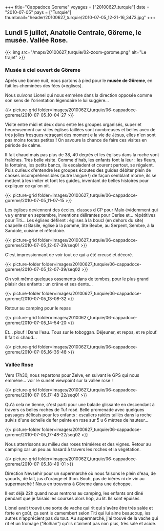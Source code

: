 +++
title="Cappadoce Goreme"
voyages = ["20100627_turquie"]
date = "2010-07-05"
pays = ["Turquie"]
thumbnail="header/20100627_turquie/2010-07-05_12-21-16_3473.jpg"
+++

## Lundi 5 juillet, Anatolie Centrale, Göreme, le musée. Vallée Rose.

{{< img src="/maps/20100627_turquie/02-zoom-gorome.png" alt="Le trajet" >}}


### Musée à ciel ouvert de Göreme

Après une bonne nuit, nous partons à pied pour le **musée de Göreme**, en fait les cheminées des fées (=églises). 

Nous suivons Lionel qui nous emmène dans la direction opposée comme son sens de l'orientation légendaire le lui suggère... 

{{< picture-grid folder=images/20100627_turquie/06-cappadoce-goreme/2010-07-05_10-04-27 >}}

Visite entre midi et deux donc entre les groupes organisés, super et heureusement car si les églises taillées sont nombreuses et belles avec de très jolies fresques retraçant des moment e la vie de Jésus, elles n'en sont pas moins toutes petites ! On savoure la chance de faire ces visites en période de calme. 

Il fait chaud mais pas plus de 38, 40 degrés et les églises dans la roche sont fraîches. Très belle visite. Comme d'hab, les enfants font la leur : les fleurs, la fontaine, les petits bancs, ils escaladent et courent partout, se régalent. Puis curieux d'entendre les groupes écoutes des guides débiter plein de choses incompréhensibles (autre langue !) de façon semblant morne, ils se mettent à les imiter et font les guides, inventant de belles histoires pour expliquer ce qu'on oit. 

{{< picture-grid folder=images/20100627_turquie/06-cappadoce-goreme/2010-07-05_11-07-15 >}}

Les églises deviennent des écoles, classes d CP pour Malo évidemment qui va y entrer en septembre, inventions délirantes pour Cerise et... répétitives pour Titi... Les églises défilent : églises à la boucl (en dehors du site) chapelle st Basile, église à la pomme, Ste Beube, au Serpent, Sembre, à la Sandole, cuisine et réfectoire. 

{{< picture-grid folder=images/20100627_turquie/06-cappadoce-goreme/2010-07-05_12-07-39/seq01 >}}

C'est impressionnant de voir tout ce qui a été creusé et décoré. 

{{< picture-folder folder=images/20100627_turquie/06-cappadoce-goreme/2010-07-05_12-07-39/seq02 >}}

On voit même quelques ossements dans de tombes, pour le plus grand plaisir des enfants : un crâne et ses dents...

{{< picture-folder folder=images/20100627_turquie/06-cappadoce-goreme/2010-07-05_13-08-32 >}}

Retour au camping pour le repas

{{< picture-grid folder=images/20100627_turquie/06-cappadoce-goreme/2010-07-05_14-54-20 >}}

Et... plouf ! Dans l'eau. Tous sur le toboggan. Déjeuner, et repos, et re plouf. Il fait si chaud...

{{< picture-grid folder=images/20100627_turquie/06-cappadoce-goreme/2010-07-05_16-36-48 >}}

### Vallée Rose

Vers 17h30, nous repartons pour Zelve, en suivant le GPS qui nous emmène... voir le sunset viewpoint sur la vallée rose ! 

{{< picture-grid folder=images/20100627_turquie/06-cappadoce-goreme/2010-07-05_17-48-22/seq01 >}}

Qu'à cela ne tienne, c'est parti pour une balade glissante en descendant à travers cs belles roches de Tuf rosé. Belle promenade avec quelques passages délicats pour les enfants : escaliers raides taillés dans la roche suivis d'une échelle de fer peinte en rose sur 5 u 6 mètres de hauteur... 

{{< picture-folder folder=images/20100627_turquie/06-cappadoce-goreme/2010-07-05_17-48-22/seq02 >}}

Nous atterrissons au milieu des roses trémières et des vignes. Retour au camping car un peu au hasard à travers les roches et la végétation.

{{< picture-grid folder=images/20100627_turquie/06-cappadoce-goreme/2010-07-05_18-49-01 >}}

Direction Nevsehir pour un supermarché où nous faisons le plein d'eau, de yaourts, de lait, jus d'orange et thon. Bouh, pas de bières ni de vin au supermarché ! Nous en trouvons à Göreme dans une échoppe. 

Il est déjà 22h quand nous rentrons au camping, les enfants ont dîné pendant que je faisais les courses alors hop, au lit. Ils sont épuisés. 

Lionel avait trouvé une sorte de vache qui rit qui s'avère être très salée et forte en goût, ça sent le camembert selon Titi qui lui aime beaucoup, les autres n'apprécient pas du tout. Au supermarché, j'ai trouvé de la vache qui rit et un fromage ("Bolhan") qu'ils n'aiment pas non plus, très salé et acide. 


